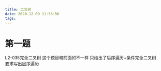 ```yaml
---
title: 二叉树
date: 2020-12-09 11:33:56
tags:
---
```

# 第一题
L2-035完全二叉树
这个题目和前面的不一样 只给出了后序遍历+条件完全二叉树 要求写出层序遍历
